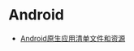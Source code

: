 # Android

- [Android原生应用清单文件和资源](https://uniapp.dcloud.net.cn/tutorial/app-nativeresource-android.html)
